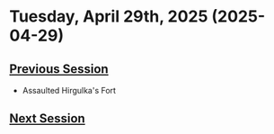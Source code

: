 # Tuesday, April 29th, 2025 (2025-04-29)

## [Previous Session](./2025-04-24.md)

- Assaulted Hirgulka's Fort

## [Next Session](./2025-xx-xx)
